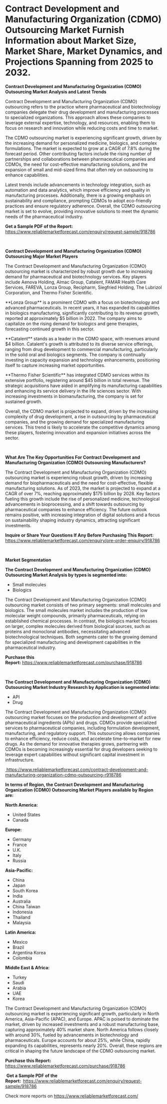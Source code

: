 <p><h1>Contract Development and Manufacturing Organization (CDMO) Outsourcing Market Furnish Information about Market Size, Market Share, Market Dynamics, and Projections Spanning from 2025 to 2032.</h1></p><p><strong>Contract Development and Manufacturing Organization (CDMO) Outsourcing Market Analysis and Latest Trends</strong></p>
<p><p>Contract Development and Manufacturing Organization (CDMO) outsourcing refers to the practice where pharmaceutical and biotechnology companies delegate their drug development and manufacturing processes to specialized organizations. This approach allows these companies to leverage external expertise, technology, and resources, enabling them to focus on research and innovation while reducing costs and time to market.</p><p>The CDMO outsourcing market is experiencing significant growth, driven by the increasing demand for personalized medicine, biologics, and complex formulations. The market is expected to grow at a CAGR of 7.8% during the forecast period. Other contributing factors include the rising number of partnerships and collaborations between pharmaceutical companies and CDMOs, the need for cost-effective manufacturing solutions, and the expansion of small and mid-sized firms that often rely on outsourcing to enhance capabilities.</p><p>Latest trends include advancements in technology integration, such as automation and data analytics, which improve efficiency and quality in manufacturing processes. Additionally, there is a growing emphasis on sustainability and compliance, prompting CDMOs to adopt eco-friendly practices and ensure regulatory adherence. Overall, the CDMO outsourcing market is set to evolve, providing innovative solutions to meet the dynamic needs of the pharmaceutical industry.</p></p>
<p><strong>Get a Sample PDF of the Report:&nbsp;</strong> <a href="https://www.reliablemarketforecast.com/enquiry/request-sample/918786?utm_campaign=1890&utm_medium=2&utm_source=Github&utm_content=ia&utm_term=03032025&utm_id=contract-development-and-manufacturing-organization-cdmo-outsourcing">https://www.reliablemarketforecast.com/enquiry/request-sample/918786</a></p>
<p>&nbsp;</p>
<p><strong>Contract Development and Manufacturing Organization (CDMO) Outsourcing Major Market Players</strong></p>
<p><p>The Contract Development and Manufacturing Organization (CDMO) outsourcing market is characterized by robust growth due to increasing demand for pharmaceutical and biotechnology services. Key players include Aenova Holding, Almac Group, Catalent, FAMAR Health Care Services, FAREVA, Lonza Group, Recipharm, Siegfried Holding, The Lubrizol Corporation, and Thermo Fisher Scientific.</p><p>**Lonza Group** is a prominent CDMO with a focus on biotechnology and advanced pharmaceuticals. In recent years, it has expanded its capabilities in biologics manufacturing, significantly contributing to its revenue growth, reported at approximately $5 billion in 2022. The company aims to capitalize on the rising demand for biologics and gene therapies, forecasting continued growth in this sector.</p><p>**Catalent** stands as a leader in the CDMO space, with revenues around $4 billion. Catalent's growth is attributed to its diverse service offerings, ranging from drug development to commercial manufacturing, particularly in the solid oral and biologics segments. The company is continually investing in capacity expansion and technology enhancements, positioning itself to capture increasing market opportunities.</p><p>**Thermo Fisher Scientific** has integrated CDMO services within its extensive portfolio, registering around $45 billion in total revenue. The strategic acquisitions have aided in amplifying its manufacturing capabilities and enhancing its service delivery in the life sciences sector. With increasing investments in biomanufacturing, the company is set for sustained growth.</p><p>Overall, the CDMO market is projected to expand, driven by the increasing complexity of drug development, a rise in outsourcing by pharmaceutical companies, and the growing demand for specialized manufacturing services. This trend is likely to accelerate the competitive dynamics among these players, fostering innovation and expansion initiatives across the sector.</p></p>
<p>&nbsp;</p>
<p><strong>What Are The Key Opportunities For Contract Development and Manufacturing Organization (CDMO) Outsourcing Manufacturers?</strong></p>
<p><p>The Contract Development and Manufacturing Organization (CDMO) outsourcing market is experiencing robust growth, driven by increasing demand for biopharmaceuticals and the need for cost-effective, flexible manufacturing solutions. As of 2023, the market is projected to expand at a CAGR of over 7%, reaching approximately $175 billion by 2028. Key factors fueling this growth include the rise of personalized medicine, technological advancements in bioprocessing, and a shift towards outsourcing by pharmaceutical companies to enhance efficiency. The future outlook remains positive, with increasing integration of digital solutions and a focus on sustainability shaping industry dynamics, attracting significant investments.</p></p>
<p><strong>Inquire or Share Your Questions If Any Before Purchasing This Report:</strong> <a href="https://www.reliablemarketforecast.com/enquiry/pre-order-enquiry/918786?utm_campaign=1890&utm_medium=2&utm_source=Github&utm_content=ia&utm_term=03032025&utm_id=contract-development-and-manufacturing-organization-cdmo-outsourcing">https://www.reliablemarketforecast.com/enquiry/pre-order-enquiry/918786</a></p>
<p>&nbsp;</p>
<p><strong>Market Segmentation</strong></p>
<p><strong>The Contract Development and Manufacturing Organization (CDMO) Outsourcing Market Analysis by types is segmented into:</strong></p>
<p><ul><li>Small molecules</li><li>Biologics</li></ul></p>
<p><p>The Contract Development and Manufacturing Organization (CDMO) outsourcing market consists of two primary segments: small molecules and biologics. The small molecules market includes the production of low molecular weight compounds, primarily pharmaceuticals, relying on established chemical processes. In contrast, the biologics market focuses on larger, complex molecules derived from biological sources, such as proteins and monoclonal antibodies, necessitating advanced biotechnological techniques. Both segments cater to the growing demand for specialized manufacturing and development capabilities in the pharmaceutical industry.</p></p>
<p><strong>Purchase this Report:&nbsp;</strong><a href="https://www.reliablemarketforecast.com/purchase/918786?utm_campaign=1890&utm_medium=2&utm_source=Github&utm_content=ia&utm_term=03032025&utm_id=contract-development-and-manufacturing-organization-cdmo-outsourcing">https://www.reliablemarketforecast.com/purchase/918786</a></p>
<p>&nbsp;</p>
<p><strong>The Contract Development and Manufacturing Organization (CDMO) Outsourcing Market Industry Research by Application is segmented into:</strong></p>
<p><ul><li>API</li><li>Drug</li></ul></p>
<p><p>The Contract Development and Manufacturing Organization (CDMO) outsourcing market focuses on the production and development of active pharmaceutical ingredients (APIs) and drugs. CDMOs provide specialized services to pharmaceutical companies, including formulation development, manufacturing, and regulatory support. This outsourcing allows companies to enhance efficiency, reduce costs, and accelerate time-to-market for new drugs. As the demand for innovative therapies grows, partnering with CDMOs is becoming increasingly essential for drug developers seeking to leverage expert capabilities without significant capital investment in infrastructure.</p></p>
<p><a href="https://www.reliablemarketforecast.com/contract-development-and-manufacturing-organization-cdmo-outsourcing-r918786?utm_campaign=1890&utm_medium=2&utm_source=Github&utm_content=ia&utm_term=03032025&utm_id=contract-development-and-manufacturing-organization-cdmo-outsourcing">&nbsp;https://www.reliablemarketforecast.com/contract-development-and-manufacturing-organization-cdmo-outsourcing-r918786</a></p>
<p><strong>In terms of Region, the Contract Development and Manufacturing Organization (CDMO) Outsourcing Market Players available by Region are:</strong></p>
<p>
    <p> <strong> North America: </strong>
        <ul>
            <li>United States</li>
            <li>Canada</li>
        </ul>
        </p> 
    <p> <strong> Europe: </strong>
        <ul>
            <li>Germany</li>
            <li>France</li>
            <li>U.K.</li>
            <li>Italy</li>
            <li>Russia</li>
        </ul>
        </p> 
    <p> <strong> Asia-Pacific: </strong>
        <ul>
            <li>China</li>
            <li>Japan</li>
            <li>South Korea</li>
            <li>India</li>
            <li>Australia</li>
            <li>China Taiwan</li>
            <li>Indonesia</li>
            <li>Thailand</li>
            <li>Malaysia</li>
        </ul>
        </p> 
    <p> <strong> Latin America: </strong>
        <ul>
            <li>Mexico</li>
            <li>Brazil</li>
            <li>Argentina Korea</li>
            <li>Colombia</li>
        </ul>
        </p> 
    <p> <strong> Middle East & Africa: </strong>
        <ul>
            <li>Turkey</li>
            <li>Saudi</li>
            <li>Arabia</li>
            <li>UAE</li>
            <li>Korea</li>
        </ul>
    </p>
    </p>
<p><p>The Contract Development and Manufacturing Organization (CDMO) outsourcing market is experiencing significant growth, particularly in North America, Asia-Pacific (APAC), and Europe. APAC is poised to dominate the market, driven by increased investments and a robust manufacturing base, capturing approximately 40% market share. North America follows closely with around 30%, fueled by advancements in biotechnology and pharmaceuticals. Europe accounts for about 25%, while China, rapidly expanding its capabilities, represents nearly 20%. Overall, these regions are critical in shaping the future landscape of the CDMO outsourcing market.</p></p>
<p><strong>Purchase this Report: </strong><a href="https://www.reliablemarketforecast.com/purchase/918786?utm_campaign=1890&utm_medium=2&utm_source=Github&utm_content=ia&utm_term=03032025&utm_id=contract-development-and-manufacturing-organization-cdmo-outsourcing">https://www.reliablemarketforecast.com/purchase/918786</a></p>
<p>&nbsp;<strong>Get a Sample PDF of the Report:&nbsp;&nbsp;</strong><a href="https://www.reliablemarketforecast.com/enquiry/request-sample/918786?utm_campaign=1890&utm_medium=2&utm_source=Github&utm_content=ia&utm_term=03032025&utm_id=contract-development-and-manufacturing-organization-cdmo-outsourcing">https://www.reliablemarketforecast.com/enquiry/request-sample/918786</a></p>
<p><strong></strong></p>
<p>Check more reports on <a href="https://www.reliablemarketforecast.com/?utm_campaign=1890&utm_medium=2&utm_source=Github&utm_content=ia&utm_term=03032025&utm_id=contract-development-and-manufacturing-organization-cdmo-outsourcing">https://www.reliablemarketforecast.com/</a></p>